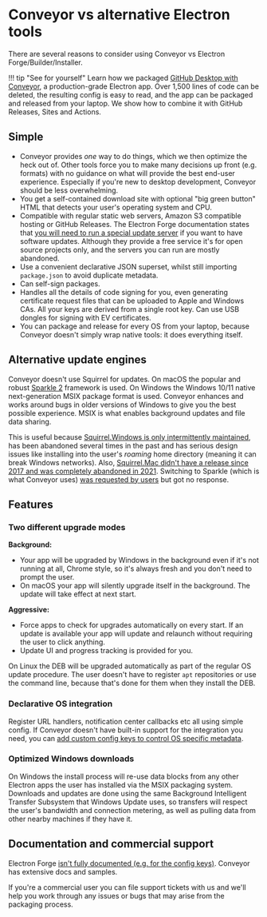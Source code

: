 # Conveyor vs alternative Electron tools

There are several reasons to consider using Conveyor vs Electron Forge/Builder/Installer.

!!! tip "See for yourself"
    Learn how we packaged [GitHub Desktop with Conveyor](https://hydraulic.software/blog/8-packaging-electron-apps.html), a production-grade Electron app. Over 1,500 lines of code can be deleted, the resulting config is easy to read, and the app can be packaged and released from your laptop. We show how to combine it with GitHub Releases, Sites and Actions.

## Simple

* Conveyor provides *one* way to do things, which we then optimize the heck out of. Other tools force you to make many decisions up front (e.g. formats) with no guidance on what will provide the best end-user experience. Especially if you're new to desktop development, Conveyor should be less overwhelming. 
* You get a self-contained download site with optional "big green button" HTML that detects your user's operating system and CPU.
* Compatible with regular static web servers, Amazon S3 compatible hosting or GitHub Releases. The Electron Forge documentation states that [you will need to run a special update server](https://www.electronforge.io/advanced/auto-update) if you want to have software updates. Although they provide a free service it's for open source projects only, and the servers you can run are mostly abandoned.
* Use a convenient declarative JSON superset, whilst still importing `package.json` to avoid duplicate metadata.
* Can self-sign packages.
* Handles all the details of code signing for you, even generating certificate request files that can be uploaded to Apple and Windows CAs. All your keys are derived from a single root key. Can use USB dongles for signing with EV certificates.
* You can package and release for every OS from your laptop, because Conveyor doesn't simply wrap native tools: it does everything itself.

## Alternative update engines

Conveyor doesn't use Squirrel for updates. On macOS the popular and robust [Sparkle 2](https://sparkle-project.org/) framework is used. On Windows the Windows 10/11 native next-generation MSIX package format is used. Conveyor enhances and works around bugs in older versions of Windows to give you the best possible experience. MSIX is what enables background updates and file data sharing.

This is useful because [Squirrel.Windows is only intermittently maintained](https://github.com/Squirrel/Squirrel.Windows/issues/1470), has been abandoned several times in the past and has serious design issues like installing into the user's *roaming* home directory (meaning it can break Windows networks). Also, [Squirrel.Mac didn't have a release since 2017 and was completely abandoned in 2021](https://github.com/Squirrel/Squirrel.Mac). Switching to Sparkle (which is what Conveyor uses) [was requested by users](https://github.com/electron/electron/issues/29057) but got no response.

## Features

### Two different upgrade modes

**Background:**

  * Your app will be upgraded by Windows in the background even if it's not running at all, Chrome style, so it's always fresh and you don't need to prompt the user.
  * On macOS your app will silently upgrade itself in the background. The update will take effect at next start.

**Aggressive:**

  * Force apps to check for upgrades automatically on every start. If an update is available your app will update and relaunch without requiring the user to click anything.
  * Update UI and progress tracking is provided for you.

On Linux the DEB will be upgraded automatically as part of the regular OS update procedure. The user doesn't have to register `apt` repositories or use the command line, because that's done for them when they install the DEB.

### Declarative OS integration

Register URL handlers, notification center callbacks etc all using simple config. If Conveyor doesn't have built-in support for the integration you need, you can [add custom config keys to control OS specific metadata](../configs/os-integration.md). 

### Optimized Windows downloads

On Windows the install process will re-use data blocks from any other Electron apps the user has installed via the MSIX packaging system. Downloads and updates are done using the same Background Intelligent Transfer Subsystem that Windows Update uses, so transfers will respect the user's bandwidth and connection metering, as well as pulling data from other nearby machines if they have it. 

## Documentation and commercial support

Electron Forge [isn't fully documented (e.g. for the config keys)](https://www.electronforge.io/config/makers/appx). Conveyor has extensive docs and samples.

If you're a commercial user you can file support tickets with us and we'll help you work through any issues or bugs that may arise from the packaging process.
